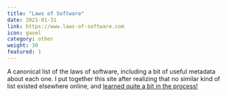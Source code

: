 ```yaml
---
title: "Laws of Software"
date: 2021-01-31
link: https://www.laws-of-software.com
icon: gavel
category: other
weight: 30
featured: 1
---
```


A canonical list of the laws of software, including a bit of useful metadata about each one. I put together this site after realizing that no similar kind of list existed elsewhere online, and [learned quite a bit in the process!](2021/01/31/laws-of-software.html)